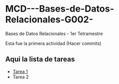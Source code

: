 # MCD---Bases-de-Datos-Relacionales-G002-
Bases de Datos Relacionales - 1er Tetramestre

Esta fue la primera actividad
(Hacer commits)

## Aqui la lista de tareas

- [Tarea 1](./Clase%201/Tarea%201.md)
- Tarea 2